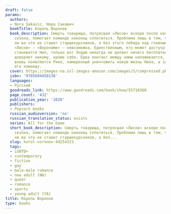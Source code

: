 ```yaml
---
draft: false
params:
  authors:
  - Nora Sakavic, Нора Сакавич
  bookTitle: Король Воронов
  book_description: Смерть товарища, потрясшая «Лисов» вскоре после начала игрового
    сезона, помогает команде наконец сплотиться. Проблема лишь в том, что Эндрю по-прежнему
    ни во что не ставит старшекурсников, а без этого победа над главным соперником
    «Лисов» — «Воронами» — невозможна. Единственным, кто может достучаться до Эндрю,
    становится Нил, только вот Эндрю никогда не делает ничего бесплатно, а Нил не
    доверяет никому, кроме себя. Едва контакт между ними налаживается, как на горизонте
    вновь появляется Рико, намеренный уничтожить новую жизнь Нила, а заодно и всю
    его команду.
  cover: https://images-na.ssl-images-amazon.com/images/S/compressed.photo.goodreads.com/books/1603031459i/55710360.jpg
  isbn: '9785604458136'
  languages:
  - Русский
  goodreads_link: https://www.goodreads.com/book/show/55710360
  page_count: '432'
  publication_year: '2020'
  publishers:
  - Popcorn books
  russian_audioversion: 'no'
  russian_translation_status: exists
  series: All for the Game
  short_book_description: Смерть товарища, потрясшая «Лисов» вскоре после начала игрового
    сезона, помогает команде наконец сплотиться. Проблема лишь в том, что Эндрю по-прежнему
    ни во что не ставит старшекурсников, а без...
  slug: korol-voronov-4d254323
  tags:
  - LGBTQ+
  - contemporary
  - fiction
  - gay
  - male-male romance
  - new adult (NA)
  - queer
  - romance
  - sports
  - young adult (YA)
title: Король Воронов
type: books
---
```


